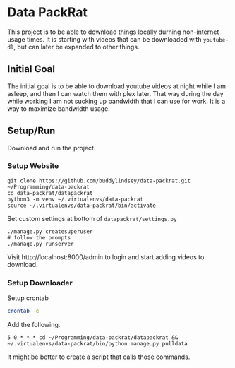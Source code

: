 # Data PackRat

This project is to be able to download things locally durning non-internet usage times. It is starting with videos that can be downloaded with `youtube-dl`, but can later be expanded to other things.

## Initial Goal

The initial goal is to be able to download youtube videos at night while I am asleep, and then I can watch them with plex later. That way during the day while working I am not sucking up bandwidth that I can use for work. It is a way to maximize bandwidth usage.

## Setup/Run

Download and run the project.

### Setup Website

```
git clone https://github.com/buddylindsey/data-packrat.git ~/Programming/data-packrat
cd data-packrat/datapackrat
python3 -m venv ~/.virtualenvs/data-packrat
source ~/.virtualenvs/data-packrat/bin/activate
```

Set custom settings at bottom of `datapackrat/settings.py`

```
./manage.py createsuperuser
# follow the prompts
./manage.py runserver
```

Visit http://localhost:8000/admin to login and start adding videos to download.

### Setup Downloader

Setup crontab

```bash
crontab -e
```

Add the following.

```
5 0 * * * cd ~/Programming/data-packrat/datapackrat && ~/.virtualenvs/data-packrat/bin/python manage.py pulldata
```

It might be better to create a script that calls those commands.
